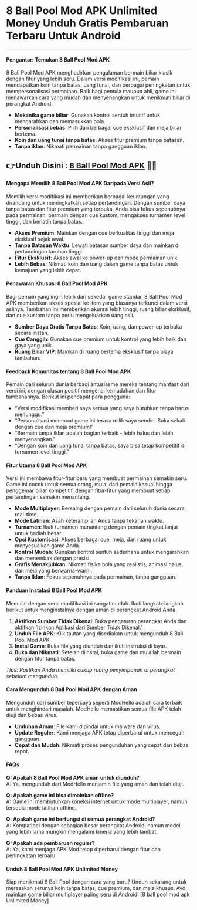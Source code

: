 # 8 Ball Pool Mod APK Unlimited Money Unduh Gratis Pembaruan Terbaru Untuk Android

---

#### **Pengantar: Temukan 8 Ball Pool Mod APK**

8 Ball Pool Mod APK menghadirkan pengalaman bermain biliar klasik dengan fitur yang lebih seru. Dalam versi modifikasi ini, pemain mendapatkan koin tanpa batas, uang tunai, dan berbagai peningkatan untuk mempersonalisasi permainan. Baik bagi pemula maupun ahli, game ini menawarkan cara yang mudah dan menyenangkan untuk menikmati biliar di perangkat Android.

- **Mekanika game biliar**: Gunakan kontrol sentuh intuitif untuk mengarahkan dan memasukkan bola.
- **Personalisasi bebas**: Pilih dari berbagai cue eksklusif dan meja biliar bertema.
- **Koin dan uang tunai tanpa batas**: Akses fitur premium tanpa batasan.
- **Tanpa iklan**: Nikmati permainan tanpa gangguan iklan.


## 👉Unduh Disini : [8 Ball Pool Mod APK](https://modhello.com/8-ball-pool/) 👌🏻

#### **Mengapa Memilih 8 Ball Pool Mod APK Daripada Versi Asli?**

Memilih versi modifikasi ini memberikan berbagai keuntungan yang dirancang untuk meningkatkan setiap pertandingan. Dengan sumber daya tanpa batas dan fitur premium yang terbuka, Anda bisa fokus sepenuhnya pada permainan, bermain dengan cue kustom, mengakses turnamen level tinggi, dan berlatih tanpa batas.

- **Akses Premium**: Mainkan dengan cue berkualitas tinggi dan meja eksklusif sejak awal.
- **Tanpa Batasan Waktu**: Lewati batasan sumber daya dan mainkan di pertandingan taruhan tinggi.
- **Fitur Eksklusif**: Akses awal ke power-up dan mode permainan unik.
- **Lebih Bebas**: Nikmati koin dan uang dalam game tanpa batas untuk kemajuan yang lebih cepat.

#### **Penawaran Khusus: 8 Ball Pool Mod APK**

Bagi pemain yang ingin lebih dari sekedar game standar, 8 Ball Pool Mod APK memberikan akses spesial ke item yang biasanya terkunci dalam versi aslinya. Tambahan ini memberikan akurasi lebih tinggi, ruang biliar eksklusif, dan cue kustom tanpa perlu mengeluarkan uang asli.

- **Sumber Daya Gratis Tanpa Batas**: Koin, uang, dan power-up terbuka secara instan.
- **Cue Canggih**: Gunakan cue premium untuk kontrol yang lebih baik dan gaya yang unik.
- **Ruang Biliar VIP**: Mainkan di ruang bertema eksklusif tanpa biaya tambahan.

#### **Feedback Komunitas tentang 8 Ball Pool Mod APK**

Pemain dari seluruh dunia berbagi antusiasme mereka tentang manfaat dari versi ini, dengan ulasan positif mengenai kemudahan dan fitur tambahannya. Berikut ini pendapat para pengguna:

- “Versi modifikasi memberi saya semua yang saya butuhkan tanpa harus menunggu.”
- “Personalisasi membuat game ini terasa milik saya sendiri. Suka sekali dengan cue dan meja premium!”
- “Bermain tanpa iklan adalah bagian terbaik - lebih halus dan lebih menyenangkan.”
- “Dengan koin dan uang tunai tanpa batas, saya bisa tetap kompetitif di turnamen level tinggi.”

#### **Fitur Utama 8 Ball Pool Mod APK**

Versi ini membawa fitur-fitur baru yang membuat permainan semakin seru. Game ini cocok untuk semua orang, mulai dari pemain kasual hingga penggemar biliar kompetitif, dengan fitur-fitur yang membuat setiap pertandingan semakin menantang.

- **Mode Multiplayer**: Bersaing dengan pemain dari seluruh dunia secara real-time.
- **Mode Latihan**: Asah keterampilan Anda tanpa tekanan waktu.
- **Turnamen**: Ikuti turnamen menantang dengan pemain tingkat lanjut untuk hadiah besar.
- **Opsi Kustomisasi**: Akses berbagai cue, meja, dan ruang untuk menyesuaikan game Anda.
- **Kontrol Mudah**: Gunakan kontrol sentuh sederhana untuk mengarahkan dan menembak dengan presisi.
- **Grafis Menakjubkan**: Nikmati fisika bola yang realistis, animasi halus, dan meja yang berwarna-warni.
- **Tanpa Iklan**: Fokus sepenuhnya pada permainan, tanpa gangguan.

#### **Panduan Instalasi 8 Ball Pool Mod APK**

Memulai dengan versi modifikasi ini sangat mudah. Ikuti langkah-langkah berikut untuk menginstalnya dengan aman di perangkat Android Anda.

1. **Aktifkan Sumber Tidak Dikenal**: Buka pengaturan perangkat Anda dan aktifkan ‘Izinkan Aplikasi dari Sumber Tidak Dikenal.’
2. **Unduh File APK**: Klik tautan yang disediakan untuk mengunduh 8 Ball Pool Mod APK.
3. **Instal Game**: Buka file yang diunduh dan ikuti instruksi di layar.
4. **Buka dan Nikmati**: Setelah diinstal, buka game dan mulailah bermain dengan fitur tanpa batas.

*Tips: Pastikan Anda memiliki cukup ruang penyimpanan di perangkat sebelum mengunduh.*

#### **Cara Mengunduh 8 Ball Pool Mod APK dengan Aman**

Mengunduh dari sumber tepercaya seperti ModHello adalah cara terbaik untuk menghindari masalah. ModHello memastikan semua file APK telah diuji dan bebas virus.

- **Unduhan Aman**: File kami dipindai untuk malware dan virus.
- **Update Reguler**: Kami menjaga APK tetap diperbarui untuk mencegah gangguan.
- **Cepat dan Mudah**: Nikmati proses pengunduhan yang cepat dan bebas repot.

#### **FAQs**

**Q: Apakah 8 Ball Pool Mod APK aman untuk diunduh?**  
A: Ya, mengunduh dari ModHello menjamin file yang aman dan telah diuji.

**Q: Apakah game ini bisa dimainkan offline?**  
A: Game ini membutuhkan koneksi internet untuk mode multiplayer, namun tersedia mode latihan offline.

**Q: Apakah game ini berfungsi di semua perangkat Android?**  
A: Kompatibel dengan sebagian besar perangkat Android, namun model yang lebih lama mungkin mengalami kinerja yang lebih lambat.

**Q: Apakah ada pembaruan reguler?**  
A: Ya, kami menjaga APK Mod tetap diperbarui dengan fitur dan peningkatan terbaru.

#### **Unduh 8 Ball Pool Mod APK Unlimited Money**

Siap menikmati 8 Ball Pool dengan cara yang baru? Unduh sekarang untuk merasakan serunya koin tanpa batas, cue premium, dan meja khusus. Ayo mainkan game biliar multiplayer paling seru di Android! [8 ball pool mod apk Unlimited Money]
